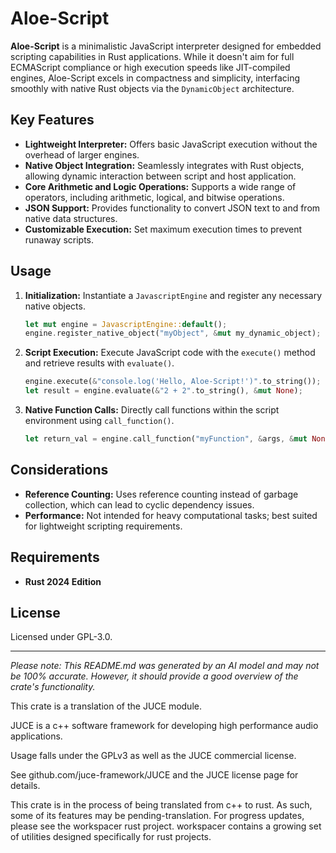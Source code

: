 # Aloe-Script

**Aloe-Script** is a minimalistic JavaScript interpreter designed for embedded scripting capabilities in Rust applications. While it doesn't aim for full ECMAScript compliance or high execution speeds like JIT-compiled engines, Aloe-Script excels in compactness and simplicity, interfacing smoothly with native Rust objects via the `DynamicObject` architecture.

## Key Features

- **Lightweight Interpreter:** Offers basic JavaScript execution without the overhead of larger engines.
- **Native Object Integration:** Seamlessly integrates with Rust objects, allowing dynamic interaction between script and host application.
- **Core Arithmetic and Logic Operations:** Supports a wide range of operators, including arithmetic, logical, and bitwise operations.
- **JSON Support:** Provides functionality to convert JSON text to and from native data structures.
- **Customizable Execution:** Set maximum execution times to prevent runaway scripts.

## Usage

1. **Initialization:** Instantiate a `JavascriptEngine` and register any necessary native objects.

   ```rust
   let mut engine = JavascriptEngine::default();
   engine.register_native_object("myObject", &mut my_dynamic_object);
   ```

2. **Script Execution:** Execute JavaScript code with the `execute()` method and retrieve results with `evaluate()`.

   ```rust
   engine.execute(&"console.log('Hello, Aloe-Script!')".to_string());
   let result = engine.evaluate(&"2 + 2".to_string(), &mut None);
   ```

3. **Native Function Calls:** Directly call functions within the script environment using `call_function()`.

   ```rust
   let return_val = engine.call_function("myFunction", &args, &mut None);
   ```

## Considerations

- **Reference Counting:** Uses reference counting instead of garbage collection, which can lead to cyclic dependency issues.
- **Performance:** Not intended for heavy computational tasks; best suited for lightweight scripting requirements.

## Requirements

- **Rust 2024 Edition**

## License

Licensed under GPL-3.0.

---

*Please note: This README.md was generated by an AI model and may not be 100% accurate. However, it should provide a good overview of the crate's functionality.*

This crate is a translation of the JUCE module.

JUCE is a c++ software framework for developing high performance audio applications.

Usage falls under the GPLv3 as well as the JUCE commercial license.

See github.com/juce-framework/JUCE and the JUCE license page for details.

This crate is in the process of being translated from c++ to rust. As such, some of its features may be pending-translation. For progress updates, please see the workspacer rust project. workspacer contains a growing set of utilities designed specifically for rust projects.
